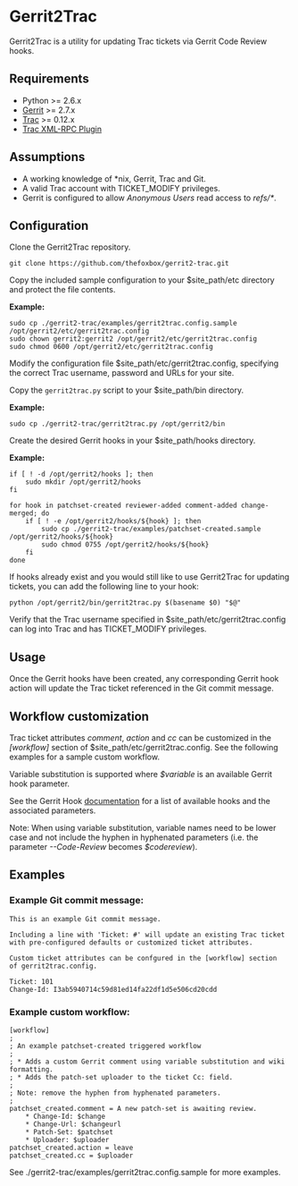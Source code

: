 # Gerrit2Trac

Gerrit2Trac is a utility for updating Trac tickets via Gerrit Code Review hooks.

## Requirements

* Python >= 2.6.x
* [Gerrit](http://code.google.com/p/gerrit/) >= 2.7.x
* [Trac](http://trac.edgewall.org) >= 0.12.x
* [Trac XML-RPC Plugin](http://trac-hacks.org/wiki/XmlRpcPlugin)

## Assumptions

* A working knowledge of \*nix, Gerrit, Trac and Git.
* A valid Trac account with TICKET\_MODIFY privileges.
* Gerrit is configured to allow _Anonymous Users_ read access to _refs/*_.

## Configuration

Clone the Gerrit2Trac repository.

    git clone https://github.com/thefoxbox/gerrit2-trac.git

Copy the included sample configuration to your $site\_path/etc directory and protect the file contents.

**Example:**

    sudo cp ./gerrit2-trac/examples/gerrit2trac.config.sample /opt/gerrit2/etc/gerrit2trac.config
    sudo chown gerrit2:gerrit2 /opt/gerrit2/etc/gerrit2trac.config
    sudo chmod 0600 /opt/gerrit2/etc/gerrit2trac.config

Modify the configuration file $site\_path/etc/gerrit2trac.config, specifying the correct Trac username, password and URLs for your site.

Copy the `gerrit2trac.py` script to your $site\_path/bin directory.

**Example:**

    sudo cp ./gerrit2-trac/gerrit2trac.py /opt/gerrit2/bin

Create the desired Gerrit hooks in your $site\_path/hooks directory.

**Example:**

    if [ ! -d /opt/gerrit2/hooks ]; then
        sudo mkdir /opt/gerrit2/hooks
    fi

    for hook in patchset-created reviewer-added comment-added change-merged; do
        if [ ! -e /opt/gerrit2/hooks/${hook} ]; then
            sudo cp ./gerrit2-trac/examples/patchset-created.sample /opt/gerrit2/hooks/${hook}
            sudo chmod 0755 /opt/gerrit2/hooks/${hook}
        fi
    done

If hooks already exist and you would still like to use Gerrit2Trac for updating tickets, you can add the following line to your hook:

    python /opt/gerrit2/bin/gerrit2trac.py $(basename $0) "$@"

Verify that the Trac username specified in $site\_path/etc/gerrit2trac.config can log into Trac and has TICKET\_MODIFY privileges.

## Usage

Once the Gerrit hooks have been created, any corresponding Gerrit hook action will update the Trac ticket referenced in the Git commit message.

## Workflow customization

Trac ticket attributes _comment_, _action_ and _cc_  can be customized in the _[workflow]_ section of $site\_path/etc/gerrit2trac.config.
See the following examples for a sample custom workflow.

Variable substitution is supported where _$variable_ is an available Gerrit hook parameter.

See the Gerrit Hook [documentation](https://gerrit-review.googlesource.com/Documentation/config-hooks.html) for a list of
available hooks and the associated parameters.

Note: When using variable substitution, variable names need to be lower case and not include the hyphen in hyphenated parameters
(i.e. the parameter _--Code-Review_ becomes _$codereview_).

## Examples

### Example Git commit message:

    This is an example Git commit message.

    Including a line with 'Ticket: #' will update an existing Trac ticket
    with pre-configured defaults or customized ticket attributes.

    Custom ticket attributes can be confgured in the [workflow] section
    of gerrit2trac.config.

    Ticket: 101
    Change-Id: I3ab5940714c59d81ed14fa22df1d5e506cd20cdd

### Example custom workflow:

    [workflow]
    ;
    ; An example patchset-created triggered workflow
    ;
    ; * Adds a custom Gerrit comment using variable substitution and wiki formatting.
    ; * Adds the patch-set uploader to the ticket Cc: field.
    ;
    ; Note: remove the hyphen from hyphenated parameters.
    ;
    patchset_created.comment = A new patch-set is awaiting review.
        * Change-Id: $change
        * Change-Url: $changeurl
        * Patch-Set: $patchset
        * Uploader: $uploader
    patchset_created.action = leave
    patchset_created.cc = $uploader

See ./gerrit2-trac/examples/gerrit2trac.config.sample for more examples.

